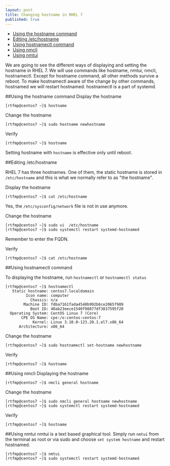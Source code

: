 ```yaml
---
layout: post
title: Changing hostname in RHEL 7
published: true
---
```

- [Using the hostname command](#hostname)
- [Editing  /etc/hostname](#etc_hostname)
- [Using hostnamectl command](#hostnamectl)
- [Using nmcli](#nmcli)
- [Using nmtui](#nmtui)

We are going to see the different ways of displaying and setting the hostname in RHEL 7. We will use commands like hostname, nmtui, nmcli, hostnamectl. Except for hostname command, all other methods survive a reboot. To make hostnamectl aware of the change by other commands, hostnamed we will restart hostnamed. hostnamectl is a part of systemd.  

##Using the hostname command<a id="hostname"></a>
Display the hostname

    [rtfmp@centos7 ~]$ hostname

Change the hostname

    [rtfmp@centos7 ~]$ sudo hostname newhostname

Verify

    [rtfmp@centos7 ~]$ hostname
    
Setting hostname with `hostname` is effective only until reboot.

##Editing  /etc/hostname<a id="etc_hostname"></a>

RHEL 7 has three hostnames. One of them, the static hostname is stored in  `/etc/hostname` and this is what we normally refer to as "the hostname". 

Display the hostname

    [rtfmp@centos7 ~]$ cat /etc/hostname

Yes, the `/etc/sysconfig/network` file is not in use anymore.

Change the hostname

    [rtfmp@centos7 ~]$ sudo vi  /etc/hostname
    [rtfmp@centos7 ~]$ sudo systemctl restart systemd-hostnamed
    
Remember to enter the FQDN.

Verify

    [rtfmp@centos7 ~]$ cat /etc/hostname
    
##Using hostnamectl command<a id="hostnamectl"></a>

To displaying the hostname, run `hostnamectl` or `hostnamectl status`

    [rtfmp@centos7 ~]$ hostnamectl
       Static hostname: centos7.localdomain
             Icon name: computer
               Chassis: n/a
            Machine ID: fdba7161fada4540b992b6ce2065f909
               Boot ID: 40ab23eece1540f98877df3837595f20
      Operating System: CentOS Linux 7 (Core)
           CPE OS Name: cpe:/o:centos:centos:7
                Kernel: Linux 3.10.0-123.20.1.el7.x86_64
          Architecture: x86_64


Change the hostname 

    [rtfmp@centos7 ~]$ sudo hostnamectl set-hostname newhostname

Verify

    [rtfmp@centos7 ~]$ hostname

##Using nmcli<a id="nmcli"></a>
Displaying the hostname

    [rtfmp@centos7 ~]$ nmcli general hostname

Change the hostname

    [rtfmp@centos7 ~]$ sudo nmcli general hostname newhostname
    [rtfmp@centos7 ~]$ sudo systemctl restart systemd-hostnamed

Verify

    [rtfmp@centos7 ~]$ hostname

##Using nmtui<a id="nmtui"></a>
nmtui is a text based graphical tool. Simply run `nmtui` from the terminal as root or via sudo and choose `set system hostname` and restart hostnamed.

    [rtfmp@centos7 ~]$ nmtui
    [rtfmp@centos7 ~]$ sudo systemctl restart systemd-hostnamed
